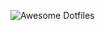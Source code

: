 ![Awesome Dotfiles](https://github.com/user-attachments/assets/f9508bec-4085-4e6b-9a94-7f10053843cb)
